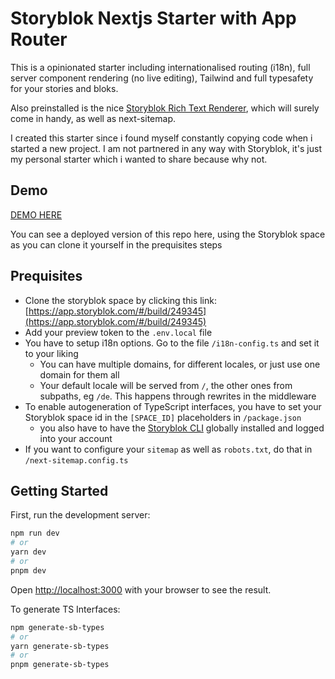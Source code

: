 # Storyblok Nextjs Starter with App Router

This is a opinionated starter including internationalised routing (i18n), full server component rendering (no live editing), Tailwind and full typesafety for your stories and bloks.

Also preinstalled is the nice [Storyblok Rich Text Renderer](https://www.npmjs.com/package/storyblok-rich-text-react-renderer), which will surely come in handy, as well as next-sitemap.

I created this starter since i found myself constantly copying code when i started a new project. I am not partnered in any way with Storyblok, it's just my personal starter which i wanted to share because why not.

## Demo

[DEMO HERE](https://storyblok-nextjs-starter.vercel.app/)

You can see a deployed version of this repo here, using the Storyblok space as you can clone it yourself in the prequisites steps

## Prequisites

- Clone the storyblok space by clicking this link: [https://app.storyblok.com/#/build/249345](https://app.storyblok.com/#/build/249345)
- Add your preview token to the `.env.local` file
- You have to setup i18n options. Go to the file `/i18n-config.ts` and set it to your liking
  - You can have multiple domains, for different locales, or just use one domain for them all
  - Your default locale will be served from `/`, the other ones from subpaths, eg `/de`. This happens through rewrites in the middleware
- To enable autogeneration of TypeScript interfaces, you have to set your Storyblok space id in the `[SPACE_ID]` placeholders in `/package.json`
  - you also have to have the [Storyblok CLI](https://www.storyblok.com/docs/Guides/command-line-interface) globally installed and logged into your account
- If you want to configure your `sitemap` as well as `robots.txt`, do that in `/next-sitemap.config.ts`

## Getting Started

First, run the development server:

```bash
npm run dev
# or
yarn dev
# or
pnpm dev
```

Open [http://localhost:3000](http://localhost:3000) with your browser to see the result.

To generate TS Interfaces:

```bash
npm generate-sb-types
# or
yarn generate-sb-types
# or
pnpm generate-sb-types
```
